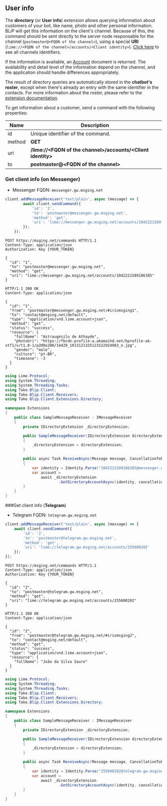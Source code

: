 ## User info

The **directory** (or **User info**) extension allows querying information about customers of your bot, like name, photo and other personal information. BLiP will get this information on the client's channel. Because of this, the command should be sent directly to the server node responsable for the channel (`postmaster@<FQDN of the channel>`), using a special **URI** (`lime://<FQDN of the channel>/accounts/<Client identity>`). [Click here](#channels) to see all channels identifiers.

If the information is available, an [Account](http://limeprotocol.org/resources.html#account) document is returned. The availability and detail level of the information depend on the channel, and the application should handle differences appropriately.

The result of directory queries are automatically stored in the **chatbot's roster**, except when there's already an entry with the same identifier in the contacts. For more information about the roster, please refer to the [extension documentation](https://docs.blip.ai/#contacts).

To get information about a customer, send a command with the following properties:

| Name | Description |
|---------------------------------|--------------|
| id    | Unique identifier of the command.   |
| method    | **GET**  |
| uri    | **/lime://&lt;FQDN of the channel&gt;/accounts/&lt;Client identity&gt;**   |
| to     | **postmaster@&lt;FQDN of the channel&gt;** |

### Get client info (on Messenger)

* Messenger FQDN: `messenger.gw.msging.net`

```javascript
client.addMessageReceiver('text/plain', async (message) => {
        await client.sendCommand({  
            'id': '2',
            'to': 'postmaster@messenger.gw.msging.net',
            'method': 'get',
            'uri': 'lime://messenger.gw.msging.net/accounts/1042221589186385'
        });
    });
```

```http
POST https://msging.net/commands HTTP/1.1
Content-Type: application/json
Authorization: Key {YOUR_TOKEN}

{  
  "id": "1",
  "to": "postmaster@messenger.gw.msging.net",
  "method": "get",
  "uri": "lime://messenger.gw.msging.net/accounts/1042221589186385"
}
```

```http
HTTP/1.1 200 OK
Content-Type: application/json

{
  "id": "1",
  "from": "postmaster@messenger.gw.msging.net/#irismsging1",
  "to": "contact@msging.net/default",
  "type": "application/vnd.lime.account+json",
  "method": "get",
  "status": "success",
  "resource": {
    "fullName": "Astraugésilo de Athayde",
    "photoUri": "https://fbcdn-profile-a.akamaihd.net/hprofile-ak-xtf1/v/t1.0-1/p200x200/14429_1013121325123122924983_n.jpg",
    "gender": "male",
    "culture": "pt-BR",
    "timezone": -3
  }
}
```

```csharp
using Lime.Protocol;
using System.Threading;
using System.Threading.Tasks;
using Take.Blip.Client;
using Take.Blip.Client.Receivers;
using Take.Blip.Client.Extensions.Directory;

namespace Extensions
{
    public class SampleMessageReceiver : IMessageReceiver
    {
        private IDirectoryExtension _directoryExtension;

        public SampleMessageReceiver(IDirectoryExtension directoryExtension)
        {
            _directoryExtension = directoryExtension;
        }

        public async Task ReceiveAsync(Message message, CancellationToken cancellationToken)
        {
            var identity = Identity.Parse("1042221589186385@messenger.gw.msging.net");
            var account =
                await _directoryExtension
                        .GetDirectoryAccountAsync(identity, cancellationToken);
        }
    }
}
```

###Get client info (**Telegram**)

* Telegram FQDN: `telegram.gw.msging.net`

```javascript
client.addMessageReceiver('text/plain', async (message) => {
    await client.sendCommand({  
        'id': '2',
        'to': 'postmaster@telegram.gw.msging.net',
        'method': 'get',
        'uri': 'lime://telegram.gw.msging.net/accounts/255600202'
    });
});
```

```http
POST https://msging.net/commands HTTP/1.1
Content-Type: application/json
Authorization: Key {YOUR_TOKEN}

{  
  "id": "2",
  "to": "postmaster@telegram.gw.msging.net",
  "method": "get",
  "uri": "lime://telegram.gw.msging.net/accounts/255600202"
}
```

```http
HTTP/1.1 200 OK
Content-Type: application/json

{
  "id": "2",
  "from": "postmaster@telegram.gw.msging.net/#irismsging2",
  "to": "contact@msging.net/default",
  "method": "get",
  "status": "success",
  "type": "application/vnd.lime.account+json",
  "resource": {
    "fullName": "João da Silva Sauro"
  }
}
```

```csharp
using Lime.Protocol;
using System.Threading;
using System.Threading.Tasks;
using Take.Blip.Client;
using Take.Blip.Client.Receivers;
using Take.Blip.Client.Extensions.Directory;

namespace Extensions
{
    public class SampleMessageReceiver : IMessageReceiver
    {
        private IDirectoryExtension _directoryExtension;

        public SampleMessageReceiver(IDirectoryExtension directoryExtension)
        {
            _directoryExtension = directoryExtension;
        }

        public async Task ReceiveAsync(Message message, CancellationToken cancellationToken)
        {
            var identity = Identity.Parse("255600202@telegram.gw.msging.net");
            var account =
                await _directoryExtension
                        .GetDirectoryAccountAsync(identity, cancellationToken);
        }
    }
}
```